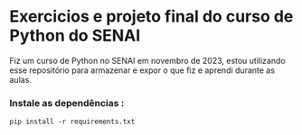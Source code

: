 # Exercicios e projeto final do curso de Python do SENAI

Fiz um curso de Python no SENAI em novembro de 2023, estou utilizando esse repositório para armazenar e expor o que fiz e aprendi durante as aulas.

### Instale as dependências :

` pip install -r requirements.txt `